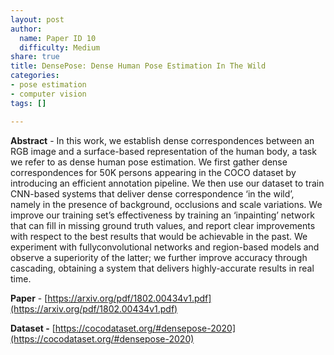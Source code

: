 ```yaml
---
layout: post
author:
  name: Paper ID 10
  difficulty: Medium
share: true
title: DensePose: Dense Human Pose Estimation In The Wild
categories:
- pose estimation
- computer vision
tags: []

---
```

**Abstract** - In this work, we establish dense correspondences between an RGB image and a surface-based representation of the human body, a task we refer to as dense human pose estimation. We first gather dense correspondences for 50K persons appearing in the COCO dataset by introducing an efficient annotation pipeline. We then use our dataset to train CNN-based systems that deliver dense correspondence ‘in the wild’, namely in the presence of background, occlusions and scale variations. We improve our training set’s effectiveness by training an ‘inpainting’ network that can fill in missing ground truth values, and report clear improvements with respect to the best results that would be achievable in the past. We experiment with fullyconvolutional networks and region-based models and observe a superiority of the latter; we further improve accuracy through cascading, obtaining a system that delivers highly-accurate results in real time.

**Paper** - [https://arxiv.org/pdf/1802.00434v1.pdf](https://arxiv.org/pdf/1802.00434v1.pdf)

**Dataset -** [https://cocodataset.org/#densepose-2020](https://cocodataset.org/#densepose-2020)
    